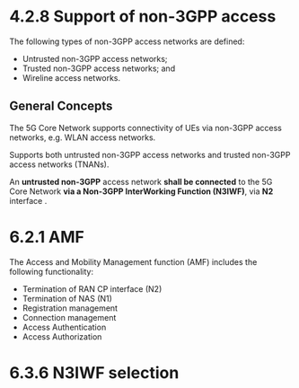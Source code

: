 # 4.2.8 Support of non-3GPP access

The following types of non-3GPP access networks are defined:
- Untrusted non-3GPP access networks;
- Trusted non-3GPP access networks; and
- Wireline access networks.

## General Concepts

The 5G Core Network supports connectivity of UEs via non-3GPP access networks, e.g. WLAN access networks.

Supports both untrusted non-3GPP access networks and trusted non-3GPP access networks (TNANs).

An **untrusted non-3GPP** access network **shall be connected** to the 5G Core Network **via a Non-3GPP InterWorking Function (N3IWF)**, via **N2** interface .

# 6.2.1 AMF
The Access and Mobility Management function (AMF) includes the following functionality:
- Termination of RAN CP interface (N2)
- Termination of NAS (N1)
- Registration management
- Connection management
- Access Authentication
- Access Authorization

# 6.3.6 N3IWF selection


